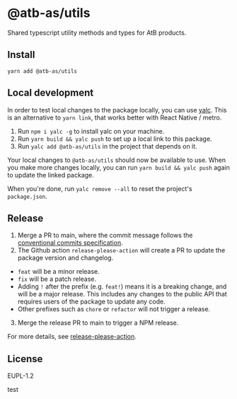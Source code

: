 # @atb-as/utils

Shared typescript utility methods and types for AtB products.

## Install

```
yarn add @atb-as/utils
```

## Local development

In order to test local changes to the package locally, you can use [yalc](https://github.com/wclr/yalc). This is an alternative to `yarn link`, that works better with React Native / metro.

1. Run `npm i yalc -g` to install yalc on your machine.
2. Run `yarn build && yalc push` to set up a local link to this package.
3. Run `yalc add @atb-as/utils` in the project that depends on it.

Your local changes to `@atb-as/utils` should now be available to use. When you make more changes locally, you can run `yarn build && yalc push` again to update the linked package.

When you're done, run `yalc remove --all` to reset the project's `package.json`.

## Release

1. Merge a PR to main, where the commit message follows the [conventional commits specification](https://www.conventionalcommits.org/en/v1.0.0/).
2. The Github action `release-please-action` will create a PR to update the package version and changelog.
  - `feat` will be a minor release.
  - `fix` will be a patch release.
  - Adding `!` after the prefix (e.g. `feat!`) means it is a breaking change, and will be a major release. This includes any changes to the public API that requires users of the package to update any code.
  - Other prefixes such as `chore` or `refactor` will not trigger a release.
3. Merge the release PR to main to trigger a NPM release.

For more details, see [release-please-action](https://github.com/googleapis/release-please-action).

## License

EUPL-1.2

test
